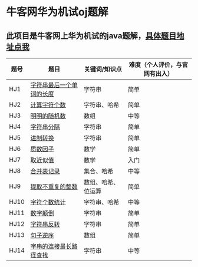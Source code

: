 # 牛客网华为机试oj题解
此项目是牛客网上华为机试的java题解，[具体题目地址点我](https://www.nowcoder.com/ta/huawei/)
--
| 题号 | 题目 | 关键词/知识点 | 难度（个人评价，与官网有出入） |
|---|---|---|---|
| HJ1 | [字符串最后一个单词的长度](src/problems/HJ1.java) | 字符串 | 简单 |
| HJ2 | [计算字符个数](src/problems/HJ2.java) | 字符串、哈希 | 简单 |
| HJ3 | [明明的随机数](src/problems/HJ3.java) | 数组 | 中等 |
| HJ4 | [字符串分隔](src/problems/HJ4.java) | 字符串 | 简单 |
| HJ5 | [进制转换](src/problems/HJ5.java) | 字符串 | 简单 |
| HJ6 | [质数因子](src/problems/HJ6.java) | 数学 | 简单 |
| HJ7 | [取近似值](src/problems/HJ7.java) | 数学 | 入门 |
| HJ8 | [合并表记录](src/problems/HJ8.java) | 集合、哈希 | 中等 |
| HJ9 | [提取不重复的整数](src/problems/HJ9.java) | 数组、哈希、位运算 | 简单 |
| HJ10 | [字符个数统计](src/problems/HJ10.java) | 字符串、哈希 | 中等 |
| HJ11 | [数字颠倒](src/problems/HJ11.java) | 字符串 | 简单 |
| HJ12 | [字符串反转](src/problems/HJ12.java) | 字符串 | 简单 |
| HJ13 | [句子逆序](src/problems/HJ13.java) | 数组 | 简单 |
| HJ14 | [字串的连接最长路径查找](src/problems/HJ14.java) | 字符串 | 中等 |